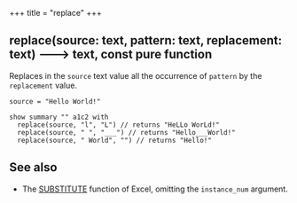 +++
title = "replace"
+++

<!--The 'replace' function is too tolerant with regards of broken arguments
https://lokad.atlassian.net/browse/LK-6763 -->

## replace(source: text, pattern: text, replacement: text) 🡒 text, const pure function

Replaces in the `source` text value all the occurrence of `pattern` by the `replacement` value.

```envision
source = "Hello World!"

show summary "" a1c2 with
  replace(source, "l", "L") // returns "HeLLo WorLd!"
  replace(source, " ", "___") // returns "Hello___World!"
  replace(source, " World", "") // returns "Hello!"
```

## See also

* The [SUBSTITUTE](https://support.office.com/en-ie/article/substitute-function-6434944e-a904-4336-a9b0-1e58df3bc332) function of Excel, omitting the `instance_num` argument.
